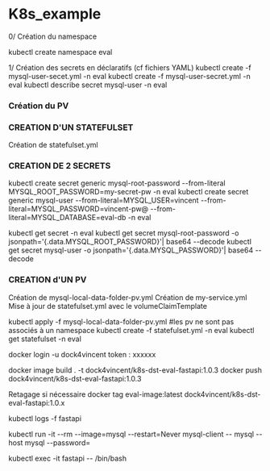 # K8s_example

0/ Création du namespace

kubectl create namespace eval 

1/ Création des secrets en déclaratifs (cf fichiers YAML)
kubectl create -f mysql-user-secet.yml -n eval
kubectl create -f mysql-user-secret.yml -n eval
kubectl describe secret mysql-user -n eval


### Création  du PV 




### CREATION D'UN STATEFULSET 
Création de statefulset.yml

### CREATION DE 2 SECRETS

kubectl create secret generic mysql-root-password --from-literal MYSQL_ROOT_PASSWORD=my-secret-pw -n eval
kubectl create secret generic mysql-user --from-literal=MYSQL_USER=vincent --from-literal=MYSQL_PASSWORD=vincent-pw@ --from-literal=MYSQL_DATABASE=eval-db -n eval

kubectl get secret -n eval
kubectl get secret mysql-root-password -o jsonpath='{.data.MYSQL_ROOT_PASSWORD}'| base64 --decode
kubectl get secret mysql-user -o jsonpath='{.data.MYSQL_PASSWORD}'| base64 --decode

### CREATION d'UN PV
Création de mysql-local-data-folder-pv.yml
Création de my-service.yml
Mise à jour de statefulset.yml avec le volumeClaimTemplate

kubectl apply -f mysql-local-data-folder-pv.yml #les pv ne sont pas associés à un namespace
kubectl create -f statefulset.yml -n eval 
kubectl get statefulset -n eval

docker login -u dock4vincent
token :  xxxxxx
 
docker image build . -t dock4vincent/k8s-dst-eval-fastapi:1.0.3
docker push dock4vincent/k8s-dst-eval-fastapi:1.0.3

 
Retagage si nécessaire 
docker tag eval-image:latest dock4vincent/k8s-dst-eval-fastapi:1.0.x


kubectl logs -f fastapi

kubectl run -it --rm --image=mysql --restart=Never mysql-client -- mysql --host mysql --password=<super-secret-password>

kubectl exec -it fastapi -- /bin/bash
